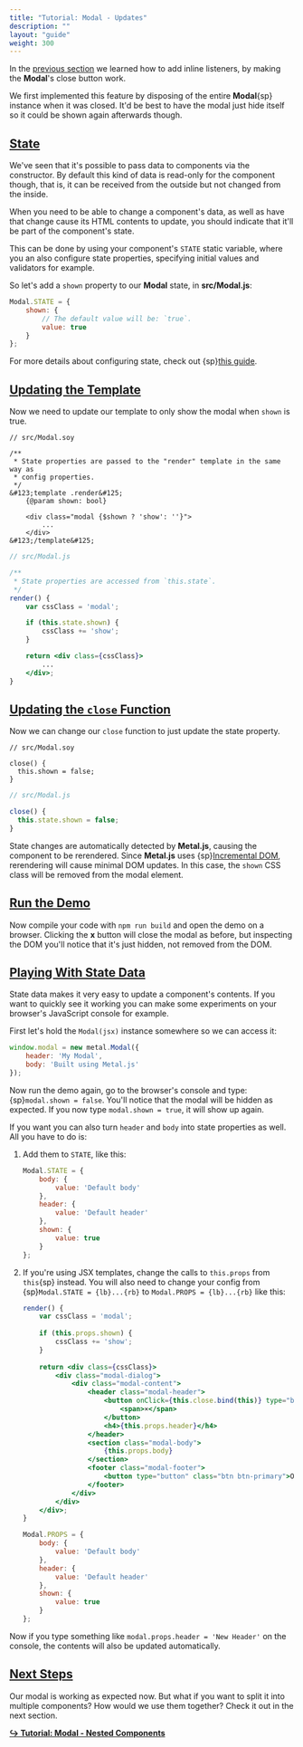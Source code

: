 ```yaml
---
title: "Tutorial: Modal - Updates"
description: ""
layout: "guide"
weight: 300
---
```


<article>

In the [previous section](/docs/getting-started/modal_events.html) we learned
how to add inline listeners, by making the **Modal**'s close button work.

We first implemented this feature by disposing of the entire **Modal**{sp}
instance when it was closed. It'd be best to have the modal just hide itself
so it could be shown again afterwards though.

</article>

<article id="state">

## [State](#state)

We've seen that it's possible to pass data to components via the constructor.
By default this kind of data is read-only for the component though, that is,
it can be received from the outside but not changed from the inside.

When you need to be able to change a component's data, as well as have that
change cause its HTML contents to update, you should indicate that it'll be
part of the component's state.

This can be done by using your component's `STATE` static variable, where you
an also configure state properties, specifying initial values and validators
for example.

So let's add a `shown` property to our **Modal** state, in **src/Modal.js**:

```javascript
Modal.STATE = {
    shown: {
        // The default value will be: `true`.
        value: true
    }
};
```

For more details about configuring state, check out
{sp}[this guide](/docs/guides/state.html).

</article>

<article id="updating_the_template">

## [Updating the Template](#updating_the_template)

Now we need to update our template to only show the modal when `shown` is true.

```soy
// src/Modal.soy

/**
 * State properties are passed to the "render" template in the same way as
 * config properties.
 */
&#123;template .render&#125;
    {@param shown: bool}

    <div class="modal {$shown ? 'show': ''}">
        ...
    </div>
&#123;/template&#125;
```
```jsx
// src/Modal.js

/**
 * State properties are accessed from `this.state`.
 */
render() {
    var cssClass = 'modal';

    if (this.state.shown) {
        cssClass += 'show';
    }

    return <div class={cssClass}>
        ...
    </div>;
}
```

</article>

<article id="updating_the_close_function">

## [Updating the `close` Function](#updating_the_close_function)

Now we can change our `close` function to just update the state property.

```soy
// src/Modal.soy

close() {
  this.shown = false;
}
```
```jsx
// src/Modal.js

close() {
  this.state.shown = false;
}
```

State changes are automatically detected by **Metal.js**, causing the component
to be rerendered. Since **Metal.js** uses
{sp}[Incremental DOM](http://google.github.io/incremental-dom/), rerendering
will cause minimal DOM updates. In this case, the `shown` CSS class will be
removed from the modal element.

</article>

<article id="run_the_demo">

## [Run the Demo](#run_the_demo)

Now compile your code with `npm run build` and open the demo on a browser.
Clicking the **x** button will close the modal as before, but inspecting the
DOM you'll notice that it's just hidden, not removed from the DOM.

</article>

<article id="playing_with_state_data">

## [Playing With State Data](#playing_with_state_data)

State data makes it very easy to update a component's contents. If you want to
quickly see it working you can make some experiments on your browser's
JavaScript console for example.

First let's hold the `Modal(jsx)` instance somewhere so we can access it:

```javascript
window.modal = new metal.Modal({
    header: 'My Modal',
    body: 'Built using Metal.js'
});
```

Now run the demo again, go to the browser's console and type:
{sp}`modal.shown = false`. You'll notice that the modal will be hidden as
expected. If you now type `modal.shown = true`, it will show up again.

If you want you can also turn `header` and `body` into state properties as
well. All you have to do is:

<ol>
<li>

Add them to `STATE`, like this:

```javascript
Modal.STATE = {
    body: {
        value: 'Default body'
    },
    header: {
        value: 'Default header'
    },
    shown: {
        value: true
    }
};
```

</li>
<li>

If you're using JSX templates, change the calls to `this.props` from `this`{sp}
instead. You will also need to change your config from
{sp}`Modal.STATE = {lb}...{rb}` to `Modal.PROPS = {lb}...{rb}` like this:

```jsx
render() {
    var cssClass = 'modal';
    
    if (this.props.shown) {
        cssClass += 'show';
    }
    
    return <div class={cssClass}>
        <div class="modal-dialog">
            <div class="modal-content">
                <header class="modal-header">
                    <button onClick={this.close.bind(this)} type="button" class="close">
                        <span>×</span>
                    </button>
                    <h4>{this.props.header}</h4>
                </header>
                <section class="modal-body">
                    {this.props.body}
                </section>
                <footer class="modal-footer">
                    <button type="button" class="btn btn-primary">OK</button>
                </footer>
            </div>
        </div>
    </div>;
}

Modal.PROPS = {
    body: {
        value: 'Default body'
    },
    header: {
        value: 'Default header'
    },
    shown: {
        value: true
    }
};
```

</li>
</ol>

Now if you type something like `modal.props.header = 'New Header'` on the
console, the contents will also be updated automatically.

</article>

<article id="next_steps">

## [Next Steps](#next_steps)

Our modal is working as expected now. But what if you want to split it into
multiple components? How would we use them together? Check it out in the next
section.

**[↪ Tutorial: Modal - Nested Components](/docs/getting-started/modal_nested.html)**

</article>